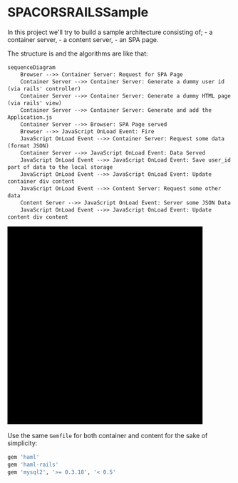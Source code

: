 # SPACORSRAILSSample

In this project we'll try to build a  sample architecture consisting of;
	- a container server,
	- a content server,
	- an SPA page.

The structure is and the algorithms are like that:

```mermaid
sequenceDiagram
	Browser -->> Container Server: Request for SPA Page
	Container Server -->> Container Server: Generate a dummy user id (via rails' controller)
	Container Server -->> Container Server: Generate a dummy HTML page (via rails' view)
	Container Server -->> Container Server: Generate and add the Application.js  
	Container Server -->> Browser: SPA Page served
	Browser -->> JavaScript OnLoad Event: Fire
	JavaScript OnLoad Event -->> Container Server: Request some data (format JSON)
	Container Server -->> JavaScript OnLoad Event: Data Served
	JavaScript OnLoad Event -->> JavaScript OnLoad Event: Save user_id part of data to the local storage
	JavaScript OnLoad Event -->> JavaScript OnLoad Event: Update container div content
	JavaScript OnLoad Event -->> Content Server: Request some other data
	Content Server -->> JavaScript OnLoad Event: Server some JSON Data
	JavaScript OnLoad Event -->> JavaScript OnLoad Event: Update content div content
```
![alt tag](readme_images/SequenceDiagram.png)


Use the same ```Gemfile``` for both container and content for the sake of simplicity:
```Ruby
gem 'haml'
gem 'haml-rails'
gem 'mysql2', '>= 0.3.18', '< 0.5'
```